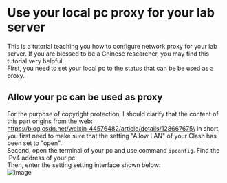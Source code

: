 # Use your local pc proxy for your lab server
This is a tutorial teaching you how to configure network proxy for your lab server. If you are blessed to be a Chinese researcher, you may find this tutorial very helpful. \
First, you need to set your local pc to the status that can be be used as a proxy.
## Allow your pc can be used as proxy
For the purpose of copyright protection, I should clarify that the content of this part origins from the web: https://blog.csdn.net/weixin_44576482/article/details/128667675\
In short, you first need to make sure that the setting "Allow LAN" of your Clash has been set to "open". \
Second, open the terminal of your pc and use command `ipconfig`. Find the IPv4 address of your pc. \
Then, enter the setting setting interface shown below:\
![image]()